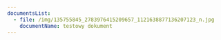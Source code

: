 ```yaml
---
documentsList:
  - file: /img/135755845_2783976415209657_1121638877136207123_n.jpg
    documentName: testowy dokument
---
```

